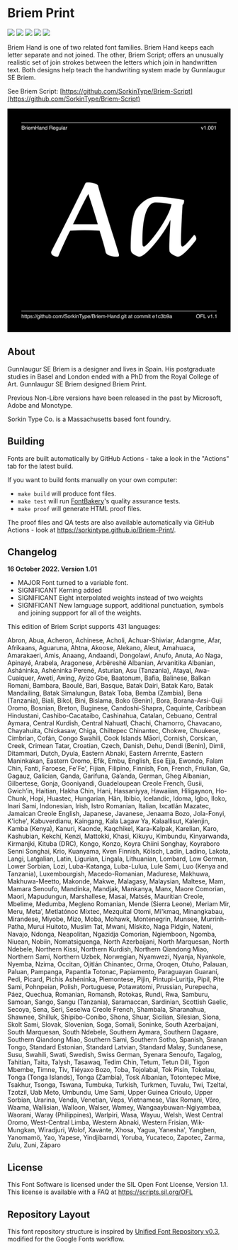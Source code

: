 # Briem Print

[![][Fontbakery]](https://SorkinType.github.io/Briem-1/fontbakery/fontbakery-report.html)
[![][Universal]](https://SorkinType.github.io/Briem-1/fontbakery/fontbakery-report.html)
[![][GF Profile]](https://SorkinType.github.io/Briem-1/fontbakery/fontbakery-report.html)
[![][Outline Correctness]](https://SorkinType.github.io/Briem-1/fontbakery/fontbakery-report.html)
[![][Shaping]](https://SorkinType.github.io/Briem-1/fontbakery/fontbakery-report.html)

[Fontbakery]: https://img.shields.io/endpoint?url=https%3A%2F%2Fraw.githubusercontent.com%2FSorkinType%2FBriem-1%2Fgh-pages%2Fbadges%2Foverall.json
[GF Profile]: https://img.shields.io/endpoint?url=https%3A%2F%2Fraw.githubusercontent.com%2FSorkinType%2FBriem-1%2Fgh-pages%2Fbadges%2FGoogleFonts.json
[Outline Correctness]: https://img.shields.io/endpoint?url=https%3A%2F%2Fraw.githubusercontent.com%2FSorkinType%2FBriem-1%2Fgh-pages%2Fbadges%2FOutlineCorrectnessChecks.json
[Shaping]: https://img.shields.io/endpoint?url=https%3A%2F%2Fraw.githubusercontent.com%2FSorkinType%2FBriem-1%2Fgh-pages%2Fbadges%2FShapingChecks.json
[Universal]: https://img.shields.io/endpoint?url=https%3A%2F%2Fraw.githubusercontent.com%2FSorkinType%2FBriem-1%2Fgh-pages%2Fbadges%2FUniversal.json

Briem Hand is one of two related font families. Briem Hand keeps each letter separate and not joined. The other, Briem Script; offers an unusually realistic set of join strokes between the letters which join in handwritten text. Both designs help teach the handwriting system made by Gunnlaugur SE Briem.

See Briem Script: [https://github.com/SorkinType/Briem-Script](https://github.com/SorkinType/Briem-Script)

![Sample Image](documentation/image1.png)

## About

Gunnlaugur SE Briem is a designer and lives in Spain. His postgraduate studies in Basel and London ended with a PhD from the Royal College of Art. Gunnlaugur SE Briem designed Briem Print. 

Previous Non-Libre versions have been released in the past by Microsoft, Adobe and Monotype.

Sorkin Type Co. is a Massachusetts based font foundry.

## Building

Fonts are built automatically by GitHub Actions - take a look in the "Actions" tab for the latest build.

If you want to build fonts manually on your own computer:

* `make build` will produce font files.
* `make test` will run [FontBakery](https://github.com/googlefonts/fontbakery)'s quality assurance tests.
* `make proof` will generate HTML proof files.

The proof files and QA tests are also available automatically via GitHub Actions - look at https://sorkintype.github.io/Briem-Print/.

## Changelog

**16 October 2022. Version 1.01**
- MAJOR Font turned to a variable font.
- SIGNIFICANT Kerning added
- SIGNIFICANT Eight interpolated weights instead of two weights
- SIGNIFICANT New lamguage support, additional punctuation, symbols and joining suppport for all of the weights.

This edition of Briem Script supports 431 languages:

Abron, Abua, Acheron, Achinese, Acholi, Achuar-Shiwiar, Adangme, Afar, Afrikaans, Aguaruna, Ahtna, Akoose, Alekano, Aleut, Amahuaca, Amarakaeri, Amis, Anaang, Andaandi, Dongolawi, Anufo, Anuta, Ao Naga, Apinayé, Arabela, Aragonese, Arbëreshë Albanian, Arvanitika Albanian, Asháninka, Ashéninka Perené, Asturian, Asu (Tanzania), Atayal, Awa-Cuaiquer, Awetí, Awing, Ayizo Gbe, Baatonum, Bafia, Balinese, Balkan Romani, Bambara, Baoulé, Bari, Basque, Batak Dairi, Batak Karo, Batak Mandailing, Batak Simalungun, Batak Toba, Bemba (Zambia), Bena (Tanzania), Biali, Bikol, Bini, Bislama, Boko (Benin), Bora, Borana-Arsi-Guji Oromo, Bosnian, Breton, Buginese, Candoshi-Shapra, Caquinte, Caribbean Hindustani, Cashibo-Cacataibo, Cashinahua, Catalan, Cebuano, Central Aymara, Central Kurdish, Central Nahuatl, Chachi, Chamorro, Chavacano, Chayahuita, Chickasaw, Chiga, Chiltepec Chinantec, Chokwe, Chuukese, Cimbrian, Cofán, Congo Swahili, Cook Islands Māori, Cornish, Corsican, Creek, Crimean Tatar, Croatian, Czech, Danish, Dehu, Dendi (Benin), Dimli, Ditammari, Dutch, Dyula, Eastern Abnaki, Eastern Arrernte, Eastern Maninkakan, Eastern Oromo, Efik, Embu, English, Ese Ejja, Ewondo, Falam Chin, Fanti, Faroese, Fe'Fe', Fijian, Filipino, Finnish, Fon, French, Friulian, Ga, Gagauz, Galician, Ganda, Garifuna, Ga’anda, German, Gheg Albanian, Gilbertese, Gonja, Gooniyandi, Guadeloupean Creole French, Gusii, Gwichʼin, Haitian, Hakha Chin, Hani, Hassaniyya, Hawaiian, Hiligaynon, Ho-Chunk, Hopi, Huastec, Hungarian, Hän, Ibibio, Icelandic, Idoma, Igbo, Iloko, Inari Sami, Indonesian, Irish, Istro Romanian, Italian, Ixcatlán Mazatec, Jamaican Creole English, Japanese, Javanese, Jenaama Bozo, Jola-Fonyi, K'iche', Kabuverdianu, Kaingang, Kala Lagaw Ya, Kalaallisut, Kalenjin, Kamba (Kenya), Kanuri, Kaonde, Kaqchikel, Kara-Kalpak, Karelian, Karo, Kashubian, Kekchí, Kenzi, Mattokki, Khasi, Kikuyu, Kimbundu, Kinyarwanda, Kirmanjki, Kituba (DRC), Kongo, Konzo, Koyra Chiini Songhay, Koyraboro Senni Songhai, Krio, Kuanyama, Kven Finnish, Kölsch, Ladin, Ladino, Lakota, Langi, Latgalian, Latin, Ligurian, Lingala, Lithuanian, Lombard, Low German, Lower Sorbian, Lozi, Luba-Katanga, Luba-Lulua, Lule Sami, Luo (Kenya and Tanzania), Luxembourgish, Macedo-Romanian, Madurese, Makhuwa, Makhuwa-Meetto, Makonde, Makwe, Malagasy, Malaysian, Maltese, Mam, Mamara Senoufo, Mandinka, Mandjak, Mankanya, Manx, Maore Comorian, Maori, Mapudungun, Marshallese, Masai, Matsés, Mauritian Creole, Mbelime, Medumba, Megleno Romanian, Mende (Sierra Leone), Meriam Mir, Meru, Meta’, Metlatónoc Mixtec, Mezquital Otomi, Mi'kmaq, Minangkabau, Mirandese, Miyobe, Mizo, Moba, Mohawk, Montenegrin, Munsee, Murrinh-Patha, Murui Huitoto, Muslim Tat, Mwani, Mískito, Naga Pidgin, Nateni, Navajo, Ndonga, Neapolitan, Ngazidja Comorian, Ngiemboon, Ngomba, Niuean, Nobiin, Nomatsiguenga, North Azerbaijani, North Marquesan, North Ndebele, Northern Kissi, Northern Kurdish, Northern Qiandong Miao, Northern Sami, Northern Uzbek, Norwegian, Nyamwezi, Nyanja, Nyankole, Nyemba, Nzima, Occitan, Ojitlán Chinantec, Orma, Oroqen, Otuho, Palauan, Paluan, Pampanga, Papantla Totonac, Papiamento, Paraguayan Guaraní, Pedi, Picard, Pichis Ashéninka, Piemontese, Pijin, Pintupi-Luritja, Pipil, Pite Sami, Pohnpeian, Polish, Portuguese, Potawatomi, Prussian, Purepecha, Páez, Quechua, Romanian, Romansh, Rotokas, Rundi, Rwa, Samburu, Samoan, Sango, Sangu (Tanzania), Saramaccan, Sardinian, Scottish Gaelic, Secoya, Sena, Seri, Seselwa Creole French, Shambala, Sharanahua, Shawnee, Shilluk, Shipibo-Conibo, Shona, Shuar, Sicilian, Silesian, Siona, Skolt Sami, Slovak, Slovenian, Soga, Somali, Soninke, South Azerbaijani, South Marquesan, South Ndebele, Southern Aymara, Southern Dagaare, Southern Qiandong Miao, Southern Sami, Southern Sotho, Spanish, Sranan Tongo, Standard Estonian, Standard Latvian, Standard Malay, Sundanese, Susu, Swahili, Swati, Swedish, Swiss German, Syenara Senoufo, Tagalog, Tahitian, Taita, Talysh, Tasawaq, Tedim Chin, Tetum, Tetun Dili, Tigon Mbembe, Timne, Tiv, Tiéyaxo Bozo, Toba, Tojolabal, Tok Pisin, Tokelau, Tonga (Tonga Islands), Tonga (Zambia), Tosk Albanian, Totontepec Mixe, Tsakhur, Tsonga, Tswana, Tumbuka, Turkish, Turkmen, Tuvalu, Twi, Tzeltal, Tzotzil, Uab Meto, Umbundu, Ume Sami, Upper Guinea Crioulo, Upper Sorbian, Urarina, Venda, Venetian, Veps, Vietnamese, Vlax Romani, Võro, Waama, Wallisian, Walloon, Walser, Wamey, Wangaaybuwan-Ngiyambaa, Waorani, Waray (Philippines), Warlpiri, Wasa, Wayuu, Welsh, West Central Oromo, West-Central Limba, Western Abnaki, Western Frisian, Wik-Mungkan, Wiradjuri, Wolof, Xavánte, Xhosa, Yagua, Yanesha', Yangben, Yanomamö, Yao, Yapese, Yindjibarndi, Yoruba, Yucateco, Zapotec, Zarma, Zulu, Zuni, Záparo

## License

This Font Software is licensed under the SIL Open Font License, Version 1.1.
This license is available with a FAQ at
https://scripts.sil.org/OFL

## Repository Layout

This font repository structure is inspired by [Unified Font Repository v0.3](https://github.com/unified-font-repository/Unified-Font-Repository), modified for the Google Fonts workflow.
